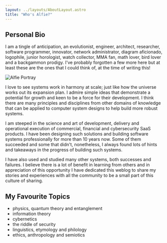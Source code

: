 ```yaml
---
layout: ../layouts/AboutLayout.astro
title: "Who's Alfie?"
---
```


## Personal Bio

I am a tingle of anticipation, an evolutionist, engineer, architect, researcher,
software programmer, innovator, network administrator, diagram aficionado, logophile,
junior horologist, watch collector, MMA fan, math lover, bird lover and a backgammon prodigy.
I've probably forgotten a few more here but at least these are the ones that I could think of,
at the time of writing this!

<div>
  <img src="/assets/extend/me.jpg" class="sm:w-1/2 mx-auto" alt="Alfie Portray">
</div>

I love to see systems work in harmony at scale; just like how the universe works
out its expansion plan. I admire simple ideas that demonstrate a potential for growth and
keen to be a force for their development. I think there are many principles and disciplines
from other domains of knowledge that can be applied to computer system designs to help build more
robust systems.

I am steeped in the science and art of development, delivery and operational execution of commercial, financial
and cybersecurity SaaS products. I have been designing such solutions and building software
systems professionally for more than 10 years now. Some of them succeeded and some that didn't, nonetheless,
I always found lots of hints and takeaways in the progress of building such systems.

I have also used and studied many other systems, both successes and failures. I believe there is a lot of benefit
in learning from others and in appreciation of this opportunity I have dedicated this weblog to share my stories
and experiences with all the community to be a small part of this culture of sharing.

## My Favourite Topics

- physics, quantum theory and entanglement
- information theory
- cybernetics
- the riddle of security
- linguistics, etymology and philology
- ethics, anthropology and semiotics
